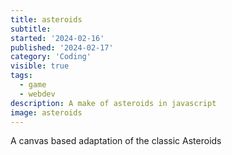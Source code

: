 ```yaml
---
title: asteroids
subtitle:
started: '2024-02-16'
published: '2024-02-17'
category: 'Coding'
visible: true
tags:
  - game
  - webdev
description: A make of asteroids in javascript
image: asteroids
---
```


A canvas based adaptation of the classic Asteroids

<script lang="ts">
  import Asteroids from '$lib/games/asteroids/Asteroids.svelte';
</script>

<Asteroids />
